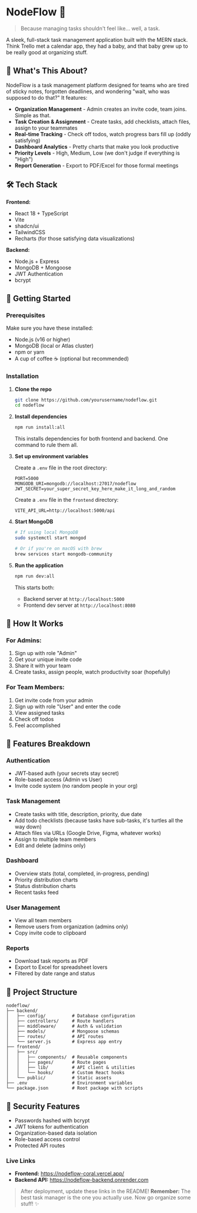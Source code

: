 # NodeFlow 🚀

> Because managing tasks shouldn't feel like... well, a task.

A sleek, full-stack task management application built with the MERN stack. Think Trello met a calendar app, they had a baby, and that baby grew up to be really good at organizing stuff.

## 🎯 What's This About?

NodeFlow is a task management platform designed for teams who are tired of sticky notes, forgotten deadlines, and wondering "wait, who was supposed to do that?" It features:

- **Organization Management** - Admin creates an invite code, team joins. Simple as that.
- **Task Creation & Assignment** - Create tasks, add checklists, attach files, assign to your teammates
- **Real-time Tracking** - Check off todos, watch progress bars fill up (oddly satisfying)
- **Dashboard Analytics** - Pretty charts that make you look productive
- **Priority Levels** - High, Medium, Low (we don't judge if everything is "High")
- **Report Generation** - Export to PDF/Excel for those formal meetings

## 🛠️ Tech Stack

**Frontend:**
- React 18 + TypeScript 
- Vite 
- shadcn/ui 
- TailwindCSS
- Recharts (for those satisfying data visualizations)

**Backend:**
- Node.js + Express 
- MongoDB + Mongoose 
- JWT Authentication 
- bcrypt

## 🚀 Getting Started

### Prerequisites

Make sure you have these installed:
- Node.js (v16 or higher)
- MongoDB (local or Atlas cluster)
- npm or yarn
- A cup of coffee ☕ (optional but recommended)

### Installation

1. **Clone the repo**
   ```bash
   git clone https://github.com/yourusername/nodeflow.git
   cd nodeflow
   ```

2. **Install dependencies**
   ```bash
   npm run install:all
   ```
   This installs dependencies for both frontend and backend. One command to rule them all.

3. **Set up environment variables**
   
   Create a `.env` file in the root directory:
   ```env
   PORT=5000
   MONGODB_URI=mongodb://localhost:27017/nodeflow
   JWT_SECRET=your_super_secret_key_here_make_it_long_and_random
   ```
   
   Create a `.env` file in the `frontend` directory:
   ```env
   VITE_API_URL=http://localhost:5000/api
   ```

4. **Start MongoDB**
   ```bash
   # If using local MongoDB
   sudo systemctl start mongod
   
   # Or if you're on macOS with brew
   brew services start mongodb-community
   ```

5. **Run the application**
   ```bash
   npm run dev:all
   ```
   
   This starts both:
   - Backend server at `http://localhost:5000`
   - Frontend dev server at `http://localhost:8080`

## 📖 How It Works

### For Admins:
1. Sign up with role "Admin"
2. Get your unique invite code
3. Share it with your team
4. Create tasks, assign people, watch productivity soar (hopefully)

### For Team Members:
1. Get invite code from your admin
2. Sign up with role "User" and enter the code
3. View assigned tasks
4. Check off todos
5. Feel accomplished

## 🎨 Features Breakdown

### Authentication
- JWT-based auth (your secrets stay secret)
- Role-based access (Admin vs User)
- Invite code system (no random people in your org)

### Task Management
- Create tasks with title, description, priority, due date
- Add todo checklists (because tasks have sub-tasks, it's turtles all the way down)
- Attach files via URLs (Google Drive, Figma, whatever works)
- Assign to multiple team members
- Edit and delete (admins only)

### Dashboard
- Overview stats (total, completed, in-progress, pending)
- Priority distribution charts
- Status distribution charts
- Recent tasks feed

### User Management
- View all team members
- Remove users from organization (admins only)
- Copy invite code to clipboard

### Reports
- Download task reports as PDF
- Export to Excel for spreadsheet lovers
- Filtered by date range and status

## 📁 Project Structure

```
nodeflow/
├── backend/
│   ├── config/          # Database configuration
│   ├── controllers/     # Route handlers
│   ├── middleware/      # Auth & validation
│   ├── models/          # Mongoose schemas
│   ├── routes/          # API routes
│   └── server.js        # Express app entry
├── frontend/
│   ├── src/
│   │   ├── components/  # Reusable components
│   │   ├── pages/       # Route pages
│   │   ├── lib/         # API client & utilities
│   │   └── hooks/       # Custom React hooks
│   └── public/          # Static assets
├── .env                 # Environment variables
└── package.json         # Root package with scripts
```

## 🔐 Security Features

- Passwords hashed with bcrypt
- JWT tokens for authentication
- Organization-based data isolation
- Role-based access control
- Protected API routes


### Live Links
- **Frontend:** https://nodeflow-coral.vercel.app/
- **Backend API:** https://nodeflow-backend.onrender.com

> After deployment, update these links in the README!
**Remember:** The best task manager is the one you actually use. Now go organize some stuff! ✨
